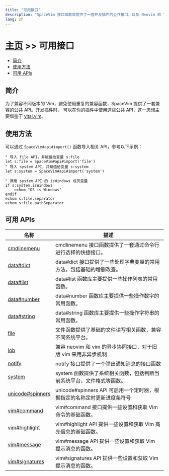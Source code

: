 ```yaml
---
title: "可用接口"
description: "SpaceVim 接口函数库提供了一套开发插件的公共接口，以及 Neovim 和 Vim 的兼容组件。"
lang: zh
---
```


# [主页](../) >> 可用接口

<!-- vim-markdown-toc GFM -->

- [简介](#简介)
- [使用方法](#使用方法)
- [可用 APIs](#可用-apis)

<!-- vim-markdown-toc -->

## 简介

为了兼容不同版本的 Vim，避免使用重复的兼容函数，SpaceVim 提供了一套兼容的公共 API。开发插件时，
可以在你的插件中使用这些公共 API，这一思想主要借鉴于 [vital.vim](https://github.com/vim-jp/vital.vim)。

## 使用方法

可以通过 `SpaceVim#api#import()` 函数导入相关 API，参考以下示例：

```vim
" 导入 file API，并赋值给变量 s:file
let s:file = SpaceVim#api#import('file')
" 导入 system API，并赋值给变量 s:system
let s:system = SpaceVim#api#import('system')

" 调用 system API 的 isWindows 成员变量
if s:system.isWindows
    echom "OS is Windows"
endif
echom s:file.separator
echom s:file.pathSeparator
```

<!-- call SpaceVim#dev#api#updateCn() -->

<!-- SpaceVim api cn list start -->

## 可用 APIs

| 名称                                  | 描述                                                                    |
| ------------------------------------- | ----------------------------------------------------------------------- |
| [cmdlinemenu](cmdlinemenu/)           | cmdlinemenu 接口函数提供了一套通过命令行进行选择的快捷接口。            |
| [data#dict](data/dict/)               | data#dict 接口提供了一些处理字典变量的常用方法，包括基础的增删改查。    |
| [data#list](data/list/)               | data#list 函数库主要提供一些操作列表的常用函数。                        |
| [data#number](data/number/)           | data#number 函数库主要提供一些操作数字的常用函数。                      |
| [data#string](data/string/)           | data#string 函数库主要提供一些操作字符串的常用函数。                    |
| [file](file/)                         | 文件函数提供了基础的文件读写相关函数，兼容不同系统平台。                |
| [job](job/)                           | 兼容 neovim 和 vim 的异步协同接口，对于旧版 vim 采用非异步机制          |
| [notify](notify/)                     | notify 接口提供了一个弹出通知消息的接口函数                             |
| [system](system/)                     | system 函数提供了系统相关函数，包括判断当前系统平台，文件格式等函数。   |
| [unicode#spinners](unicode/spinners/) | unicode#spinners API 可启用一个定时器，根据指定的名称定时更新进度条符号 |
| [vim#command](vim/command/)           | vim#command 接口提供一些设置和获取 Vim 命令的基础函数。                 |
| [vim#highlight](vim/highlight/)       | vim#highlight API 提供一些设置和获取 Vim 高亮信息的基础函数。           |
| [vim#message](vim/message/)           | vim#message API 提供一些设置和获取 Vim 提示消息的函数。                 |
| [vim#signatures](vim/signatures/)     | vim#signatures API 提供一些设置和获取 Vim 提示消息的函数。              |

<!-- SpaceVim api cn list end -->
